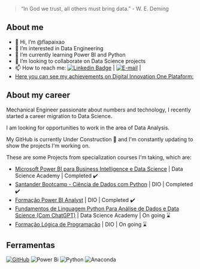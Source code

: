 > “In God we trust, all others must bring data.” - W. E. Deming

## About me
- 👋 Hi, I’m @flapaixao
- 👀 I’m interested in Data Engineering
- 🌱 I’m currently learning Power BI and Python
- 💞️ I’m looking to collaborate on Data Science projects
- 📫 How to reach me: [![Linkedin Badge](https://img.shields.io/badge/-LinkedIn-blue?style=flat-square&logo=Linkedin&logoColor=white&link=https://https://www.linkedin.com/in/flaviapaixao/)](https://www.linkedin.com/in/flaviapaixao/) | 
[![E-mail](https://img.shields.io/badge/-Email-000?style=for-the-badge&logo=microsoft-outlook&logoColor=007BFF)](mailto:flaviapaixao91@outlook.com) |
- [Here you can see my achievements on Digital Innovation One Plataform:](https://web.dio.me/users/flaviapaixao91/?tab=achievements)

## About my career
Mechanical Engineer passionate about numbers and technology, I recently started a career migration to Data Science.


I am looking for opportunities to work in the area of ​​Data Analysis.

My GitHub is currently Under Construction 🚧 and I'm constantly updating to show the projects I'm working on.

These are some Projects from specialization courses I'm taking, which are:
- [Microsoft Power BI para Business Intelligence e Data Science](https://github.com/flapaixao/dsa_projects/tree/main/Microsoft%20Power%20BI%20Para%20Business%20Intelligence%20e%20Data%20Science) | Data Science Academy | Completed ✔️
- [Santander Bootcamp - Ciência de Dados com Python](https://github.com/flapaixao/dio_projects/blob/main/Santander%20Bootcamp%20-%20Ci%C3%AAncia%20de%20Dados%20com%20Python/readme.md) | DIO | Completed ✔️
- [Formação Power BI Analyst](https://github.com/flapaixao/dio_projects/tree/main/Forma%C3%A7%C3%A3o%20Power%20BI%20Analyst) | DIO | Completed ✔️
- [Fundamentos de Linguagem Python Para Análise de Dados e Data Science (Com ChatGPT)](https://github.com/flapaixao/dsa_projects/tree/main/Fundamentos%20de%20Linguagem%20Python%20Para%20An%C3%A1lise%20de%20Dados%20e%20Data%20Science%20(Com%20ChatGPT)) | Data Science Academy | On going ⌛
- [Formação Lógica de Programação](https://github.com/flapaixao/dio_projects/tree/main/Forma%C3%A7%C3%A3o%20L%C3%B3gica%20de%20Programa%C3%A7%C3%A3o) | DIO | On going ⌛
  
## Ferramentas
[![GitHub](https://img.shields.io/badge/GitHub-000?style=for-the-badge&logo=github&logoColor=30A3DC)](https://docs.github.com/)
![Power Bi](https://img.shields.io/badge/power_bi-F2C811?style=for-the-badge&logo=powerbi&logoColor=black)
![Python](https://img.shields.io/badge/python-3670A0?style=for-the-badge&logo=python&logoColor=ffdd54)
![Anaconda](https://img.shields.io/badge/Anaconda-%2344A833.svg?style=for-the-badge&logo=anaconda&logoColor=white)
